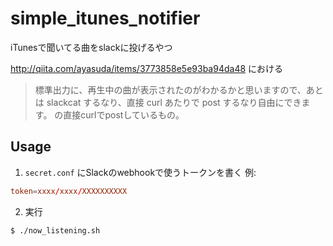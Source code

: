 # simple_itunes_notifier
iTunesで聞いてる曲をslackに投げるやつ

http://qiita.com/ayasuda/items/3773858e5e93ba94da48 における
> 標準出力に、再生中の曲が表示されたのがわかるかと思いますので、あとは slackcat するなり、直接 curl あたりで post するなり自由にできます。
の直接curlでpostしているもの。

## Usage
1. `secret.conf` にSlackのwebhookで使うトークンを書く
  例:
  ```secret.conf
token=xxxx/xxxx/XXXXXXXXXX
  ```

2. 実行
  ```
$ ./now_listening.sh
  ```
